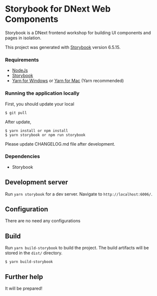 # Storybook for DNext Web Components

Storybook is a DNext frontend workshop for building UI components and pages in isolation. 

This project was generated with [Storybook](https://github.com/storybookjs/storybook) version 6.5.15.
### Requirements

- [NodeJs](https://nodejs.org/en/download/)
- [Storybook](https://github.com/storybookjs/storybook)
- [Yarn for Windows](https://classic.yarnpkg.com/lang/en/docs/install/#windows-stable) or [Yarn for Mac](https://classic.yarnpkg.com/lang/en/docs/install/#mac-stable) (Yarn recommended)

### Running the application locally

First, you should update your local
```shell
$ git pull
```
After update,

```shell
$ yarn install or npm install
$ yarn storybook or npm run storybook
```
Please update CHANGELOG.md file after development.

### Dependencies

- Storybook

## Development server

Run `yarn storybook` for a dev server. Navigate to `http://localhost:6006/`. 

## Configuration

There are no need any configurations

## Build

Run `yarn build-storybook` to build the project. The build artifacts will be stored in the `dist/` directory. 

```shell
$ yarn build-storybook
```

## Further help

It will be prepared!
